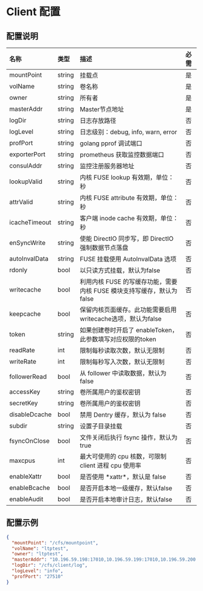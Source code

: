 # Client 配置
## 配置说明

| 名称             | 类型     | 描述                                      | 必需  |
|:----------------|:--------|:-----------------------------------------|:-------|
| mountPoint     | string | 挂载点                                     | 是   |
| volName        | string | 卷名称                                     | 是   |
| owner          | string | 所有者                                     | 是   |
| masterAddr     | string | Master节点地址                              | 是   |
| logDir         | string | 日志存放路径                                  | 否   |
| logLevel       | string | 日志级别：debug, info, warn, error           | 否   |
| profPort       | string | golang pprof 调试端口                        | 否   |
| exporterPort   | string | prometheus 获取监控数据端口                      | 否   |
| consulAddr     | string | 监控注册服务器地址                               | 否   |
| lookupValid    | string | 内核 FUSE lookup 有效期，单位：秒                   | 否   |
| attrValid      | string | 内核 FUSE attribute 有效期，单位：秒                | 否   |
| icacheTimeout  | string | 客户端 inode cache 有效期，单位：秒                  | 否   |
| enSyncWrite    | string | 使能 DirectIO 同步写，即 DirectIO 强制数据节点落盘         | 否   |
| autoInvalData  | string | FUSE 挂载使用 AutoInvalData 选项                 | 否   |
| rdonly         | bool   | 以只读方式挂载，默认为false                        | 否   |
| writecache     | bool   | 利用内核 FUSE 的写缓存功能，需要内核 FUSE 模块支持写缓存，默认为 false | 否   |
| keepcache      | bool   | 保留内核页面缓存。此功能需要启用 writecache选项，默认为false   | 否   |
| token          | string | 如果创建卷时开启了 enableToken，此参数填写对应权限的token    | 否   |
| readRate       | int    | 限制每秒读取次数，默认无限制                          | 否   |
| writeRate      | int    | 限制每秒写入次数，默认无限制                          | 否   |
| followerRead   | bool   | 从 follower 中读取数据，默认为 false                 | 否   |
| accessKey      | string | 卷所属用户的鉴权密钥                              | 否   |
| secretKey      | string | 卷所属用户的鉴权密钥                              | 否   |
| disableDcache  | bool   | 禁用 Dentry 缓存，默认为 false                     | 否   |
| subdir         | string | 设置子目录挂载                                 | 否   |
| fsyncOnClose   | bool   | 文件关闭后执行 fsync 操作，默认为true                  | 否   |
| maxcpus        | int    | 最大可使用的 cpu 核数，可限制 client 进程 cpu 使用率           | 否   |
| enableXattr    | bool   | 是否使用 \*xattr\*，默认是 false                  | 否   |
| enableBcache   | bool   | 是否开启本地一级缓存，默认false                      | 否   |
| enableAudit    | bool   | 是否开启本地审计日志，默认false                      | 否   |

## 配置示例

``` json
{
  "mountPoint": "/cfs/mountpoint",
  "volName": "ltptest",
  "owner": "ltptest",
  "masterAddr": "10.196.59.198:17010,10.196.59.199:17010,10.196.59.200:17010",
  "logDir": "/cfs/client/log",
  "logLevel": "info",
  "profPort": "27510"
}
```